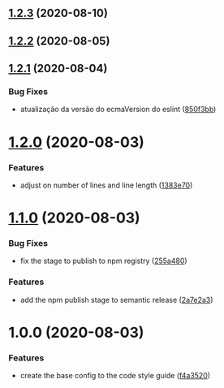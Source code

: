 ## [1.2.3](https://github.com/brunohafonso95/eslint-config-mutant/compare/v1.2.2...v1.2.3) (2020-08-10)

## [1.2.2](https://github.com/brunohafonso95/eslint-config-mutant/compare/v1.2.1...v1.2.2) (2020-08-05)

## [1.2.1](https://github.com/brunohafonso95/eslint-config-mutant/compare/v1.2.0...v1.2.1) (2020-08-04)


### Bug Fixes

* atualização da versão do ecmaVersion do eslint ([850f3bb](https://github.com/brunohafonso95/eslint-config-mutant/commit/850f3bb864d05533e891c75e3f81d84ab33a4103))

# [1.2.0](https://github.com/brunohafonso95/eslint-config-mutant/compare/v1.1.0...v1.2.0) (2020-08-03)


### Features

* adjust on number of lines and line length ([1383e70](https://github.com/brunohafonso95/eslint-config-mutant/commit/1383e700b64d071a522ed9d532d15ab0c7dba647))

# [1.1.0](https://github.com/brunohafonso95/eslint-config-mutant/compare/v1.0.0...v1.1.0) (2020-08-03)


### Bug Fixes

* fix the stage to publish to npm registry ([255a480](https://github.com/brunohafonso95/eslint-config-mutant/commit/255a480122e17559e585401814d044711c43a9ad))


### Features

* add the npm publish stage to semantic release ([2a7e2a3](https://github.com/brunohafonso95/eslint-config-mutant/commit/2a7e2a327434e82fa1d7fad764169632de1bebaa))

# 1.0.0 (2020-08-03)


### Features

* create the base config to the code style guide ([f4a3520](https://github.com/brunohafonso95/eslint-config-mutant/commit/f4a3520e0404f16e00a3274eb607687a5149d622))
